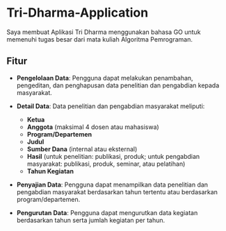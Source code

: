 # Tri-Dharma-Application
Saya membuat Aplikasi Tri Dharma menggunakan bahasa GO untuk memenuhi tugas besar dari mata kuliah Algoritma Pemrograman.

## Fitur

- **Pengelolaan Data**: Pengguna dapat melakukan penambahan, pengeditan, dan penghapusan data penelitian dan pengabdian kepada masyarakat.

- **Detail Data**: Data penelitian dan pengabdian masyarakat meliputi: 
  - **Ketua**
  - **Anggota** (maksimal 4 dosen atau mahasiswa)
  - **Program/Departemen**
  - **Judul**
  - **Sumber Dana** (internal atau eksternal)
  - **Hasil** (untuk penelitian: publikasi, produk; untuk pengabdian masyarakat: publikasi, produk, seminar, atau pelatihan)
  - **Tahun Kegiatan**

- **Penyajian Data**: Pengguna dapat menampilkan data penelitian dan pengabdian masyarakat berdasarkan tahun tertentu atau berdasarkan program/departemen.

- **Pengurutan Data**: Pengguna dapat mengurutkan data kegiatan berdasarkan tahun serta jumlah kegiatan per tahun.
